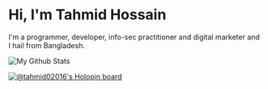 # Hi, I'm Tahmid Hossain

I'm a programmer, developer, info-sec practitioner and digital marketer and I hail from Bangladesh.

![My Github Stats](https://github-readme-stats.vercel.app/api?username=tahmid02016&show_icons=true&theme=merko)

[![@tahmid02016's Holopin board](https://holopin.io/api/user/board?user=tahmid02016)](https://holopin.io/@tahmid02016)
